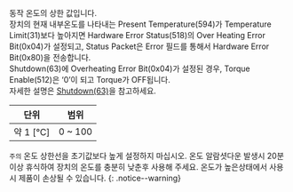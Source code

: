 동작 온도의 상한 값입니다.  
장치의 현재 내부온도를 나타내는 Present Temperature(594)가 Temperature Limit(31)보다 높아지면 Hardware Error Status(518)의 Over Heating Error Bit(0x04)가 설정되고, Status Packet은 Error 필드를 통해서 Hardware Error Bit(0x80)을 전송합니다.  
Shutdown(63)에 Overheating Error Bit(0x04)가 설정된 경우, Torque Enable(512)은 ‘0’이 되고 Torque가 OFF됩니다.  
자세한 설명은 [Shutdown(63)](#shutdown63)을 참고하세요.

| 단위     |  범위     |
| :---:    |  :---:   |
|약 1 [℃] |  0 ~ 100 |

`주의` 온도 상한선을 초기값보다 높게 설정하지 마십시오. 온도 알람셧다운 발생시 20분이상 휴식하여 장치의 온도를 충분히 낮춘후 사용해 주세요. 온도가 높은상태에서 사용시 제품이 손상될 수 있습니다.
{: .notice--warning}
